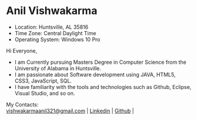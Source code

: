 # Anil Vishwakarma

* Location: Huntsville, AL 35816
* Time Zone: Central Daylight Time
* Operating System: Windows 10 Pro  

Hi Everyone,
* I am Currently pursuing Masters Degree in Computer Science from the University of Alabama in Huntsville.  
* I am passionate about Software development using JAVA, HTML5, CSS3, JavaScript, SQL.
* I have familiarity with the tools and technologies such as Github, Eclipse, Visual Studio, and so on. 
 
My Contacts:   
vishwakarmaanil321@gmail.com | [Linkedin](https://www.linkedin.com/in/anilvishwakarma/) | [Github](https://github.com/vishwakarmaanil) | 
